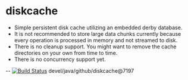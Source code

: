 # diskcache

* Simple persistent disk cache utilizing an embedded derby database.
* It is not recommended to store large data chunks currently because every operation is processed in memory and not streamed to disk.
* There is no cleanup support. You might want to remove the cache directories on your own from time to time.
* There is no concurrency support yet.



--
[![Build Status](https://travis-ci.org/jjYBdx4IL/diskcache.png?branch=master)](https://travis-ci.org/jjYBdx4IL/diskcache)
devel/java/github/diskcache@7197
